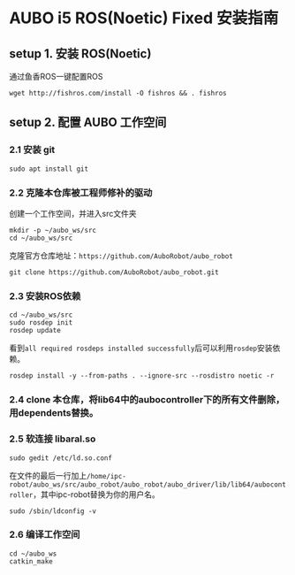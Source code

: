 # AUBO i5 ROS(Noetic) Fixed 安装指南

## setup 1. 安装 ROS(Noetic)
通过鱼香ROS一键配置ROS
```
wget http://fishros.com/install -O fishros && . fishros
```

## setup 2. 配置 AUBO 工作空间
### 2.1 安装 git
```
sudo apt install git
```
### 2.2 克隆本仓库被工程师修补的驱动  
创建一个工作空间，并进入src文件夹
```
mkdir -p ~/aubo_ws/src
cd ~/aubo_ws/src
```
克隆官方仓库地址：`https://github.com/AuboRobot/aubo_robot`
```
git clone https://github.com/AuboRobot/aubo_robot.git
```  
### 2.3 安装ROS依赖
```
cd ~/aubo_ws/src
sudo rosdep init
rosdep update
```
看到`all required rosdeps installed successfully`后可以利用`rosdep`安装依赖。
```
rosdep install -y --from-paths . --ignore-src --rosdistro noetic -r
```
### 2.4 clone 本仓库，将lib64中的aubocontroller下的所有文件删除，用dependents替换。
### 2.5 软连接 libaral.so
```
sudo gedit /etc/ld.so.conf
```
在文件的最后一行加上`/home/ipc-robot/aubo_ws/src/aubo_robot/aubo_robot/aubo_driver/lib/lib64/aubocontroller`，其中ipc-robot替换为你的用户名。
```
sudo /sbin/ldconfig -v
```
### 2.6 编译工作空间
```
cd ~/aubo_ws
catkin_make
```



